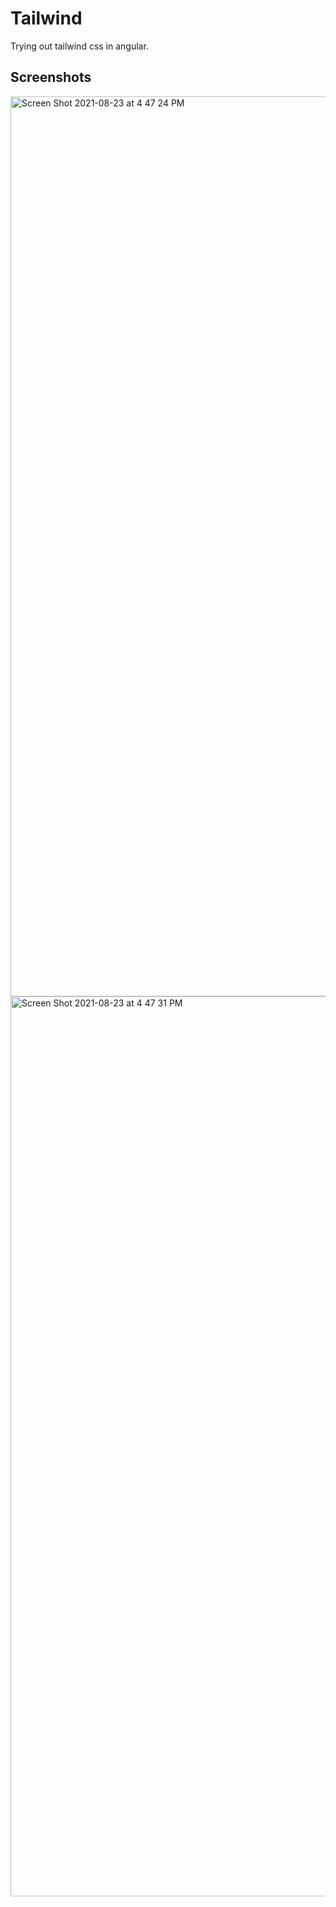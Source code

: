 # Tailwind

Trying out tailwind css in angular. 

## Screenshots

<img width="1440" alt="Screen Shot 2021-08-23 at 4 47 24 PM" src="https://user-images.githubusercontent.com/22114609/130458472-bb6c4311-7d3f-4bda-b4e0-06dc3d55319e.png">
<img width="1440" alt="Screen Shot 2021-08-23 at 4 47 31 PM" src="https://user-images.githubusercontent.com/22114609/130458520-0438a20b-85fd-4ba1-9305-ad9a341ff726.png">
